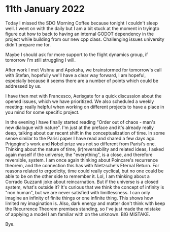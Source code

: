 # 11th January 2022

Today I missed the SDO Morning Coffee because tonight I couldn't sleep well. I went on with the daily but I am a bit stuck at the moment in tryingto figure out how to back to having an internal GODOT dependency in the project while building from our new cpp class. Challenging issues university didn't prepare me for.

Maybe I should ask for more support to the flight dynamics group, if tomorrow I'm still struggling I will.

After work I met Vishnu and Apeksha, we brainstormed for tomorrow's call with Stefan, hopefully we'll have a clear way forward, I am hopeful, especially because it seems there are a number of points which could be addressed by us.

I have then met with Francesco, Aerisgate for a quick discussion about the opened issues, which we have prioritized. We also scheduled a weekly meeting: really helpful when working on different projects to have a place in you mind for some specific project. 

In the evening I have finally started reading "Order out of chaos - man's new dialogue with nature". I'm just at the preface and it's already really deep, talking about our recent shift in the conceptualization of time. In some sense similar to the Parisi paper I have read and shared a few days ago. Prigogine's work and Nobel prize was not so different from Parisi's one. Thinking about the nature of time, (ir)reversability and related ideas, I asked again myself if the universe, the "everything", is a close, and therefore reversible, system. I am once again thinking about Poincare's recurrence theorem, and the connection this has with Nietzsche's Eternal Return. For reasons related to ergodicity, time could really cyclical, but no one could be able to be on the other side to remember it. Lol, I am thinking about a Corrado Guzzanti joke about reincarnation. But if the universe is a closed system, what's outside it? It's curious that we think the concept of infinity is "non human", but we are never satisfied with limitlessness. I can only imagine an infinity of finite things or one infinite thing. This shows how limited my imagination is. Also, dark energy and matter don't think with keep the Recurrence Theorem premises standing, so I've just made the mistake of applying a model I am familiar with on the unknown. BIG MISTAKE.

Bye.
